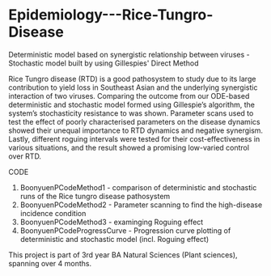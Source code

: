 # Epidemiology---Rice-Tungro-Disease
Deterministic model based on synergistic relationship between viruses - Stochastic model built by using Gillespies' Direct Method

Rice Tungro disease (RTD) is a good pathosystem to study due to its large contribution to yield loss in Southeast Asian and the underlying synergistic interaction of two viruses. Comparing the outcome from our ODE-based deterministic and stochastic model formed using Gillespie’s algorithm, the system’s stochasticity resistance to was shown. Parameter scans used to test the effect of poorly characterised parameters on the disease dynamics showed their unequal importance to RTD dynamics and negative synergism. Lastly, different roguing intervals were tested for their cost-effectiveness in various situations, and the result showed a promising low-varied control over RTD.

CODE
1. BoonyuenPCodeMethod1 - comparison of deterministic and stochastic runs of the Rice tungro disease pathosystem
2. BoonyuenPCodeMethod2 - Parameter scanning to find the high-disease incidence condition
3. BoonyuenPCodeMethod3 - examinging Roguing effect
4. BoonyuenPCodeProgressCurve - Progression curve plotting of deterministic and stochastic model (incl. Roguing effect)

This project is part of 3rd year BA Natural Sciences (Plant sciences), spanning over 4 months. 
